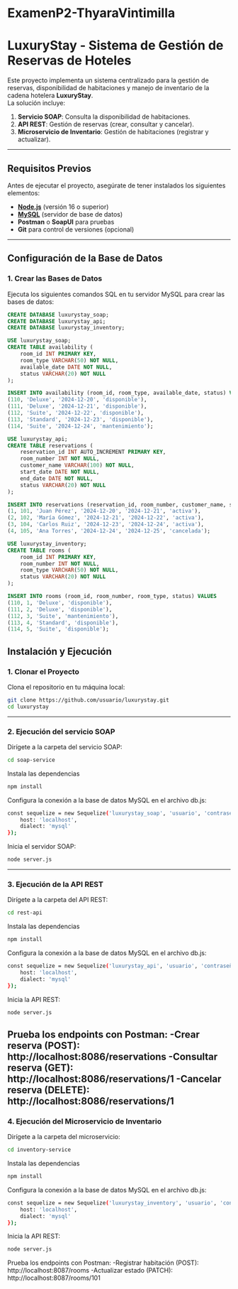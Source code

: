 # ExamenP2-ThyaraVintimilla
# LuxuryStay - Sistema de Gestión de Reservas de Hoteles

Este proyecto implementa un sistema centralizado para la gestión de reservas, disponibilidad de habitaciones y manejo de inventario de la cadena hotelera **LuxuryStay**.  
La solución incluye:

1. **Servicio SOAP**: Consulta la disponibilidad de habitaciones.
2. **API REST**: Gestión de reservas (crear, consultar y cancelar).
3. **Microservicio de Inventario**: Gestión de habitaciones (registrar y actualizar).

---

## **Requisitos Previos**

Antes de ejecutar el proyecto, asegúrate de tener instalados los siguientes elementos:

- [**Node.js**](https://nodejs.org) (versión 16 o superior)
- [**MySQL**](https://www.mysql.com/) (servidor de base de datos)
- **Postman** o **SoapUI** para pruebas
- **Git** para control de versiones (opcional)

---

## **Configuración de la Base de Datos**

### **1. Crear las Bases de Datos**

Ejecuta los siguientes comandos SQL en tu servidor MySQL para crear las bases de datos:

```sql
CREATE DATABASE luxurystay_soap;
CREATE DATABASE luxurystay_api;
CREATE DATABASE luxurystay_inventory;

USE luxurystay_soap;
CREATE TABLE availability (
    room_id INT PRIMARY KEY,
    room_type VARCHAR(50) NOT NULL,
    available_date DATE NOT NULL,
    status VARCHAR(20) NOT NULL
);

INSERT INTO availability (room_id, room_type, available_date, status) VALUES
(110, 'Deluxe', '2024-12-20', 'disponible'),
(111, 'Deluxe', '2024-12-21', 'disponible'),
(112, 'Suite', '2024-12-22', 'disponible'),
(113, 'Standard', '2024-12-23', 'disponible'),
(114, 'Suite', '2024-12-24', 'mantenimiento');

USE luxurystay_api;
CREATE TABLE reservations (
    reservation_id INT AUTO_INCREMENT PRIMARY KEY,
    room_number INT NOT NULL,
    customer_name VARCHAR(100) NOT NULL,
    start_date DATE NOT NULL,
    end_date DATE NOT NULL,
    status VARCHAR(20) NOT NULL
);

INSERT INTO reservations (reservation_id, room_number, customer_name, start_date, end_date, status) VALUES
(1, 101, 'Juan Pérez', '2024-12-20', '2024-12-21', 'activa'),
(2, 102, 'María Gómez', '2024-12-21', '2024-12-22', 'activa'),
(3, 104, 'Carlos Ruiz', '2024-12-23', '2024-12-24', 'activa'),
(4, 105, 'Ana Torres', '2024-12-24', '2024-12-25', 'cancelada');

USE luxurystay_inventory;
CREATE TABLE rooms (
    room_id INT PRIMARY KEY,
    room_number INT NOT NULL,
    room_type VARCHAR(50) NOT NULL,
    status VARCHAR(20) NOT NULL
);

INSERT INTO rooms (room_id, room_number, room_type, status) VALUES
(110, 1, 'Deluxe', 'disponible'),
(111, 2, 'Deluxe', 'disponible'),
(112, 3, 'Suite', 'mantenimiento'),
(113, 4, 'Standard', 'disponible'),
(114, 5, 'Suite', 'disponible');

```
## **Instalación y Ejecución**

### **1. Clonar el Proyecto**
Clona el repositorio en tu máquina local:

```bash
git clone https://github.com/usuario/luxurystay.git
cd luxurystay
```
---

### **2. Ejecución del servicio SOAP**
Dirígete a la carpeta del servicio SOAP:
```bash
cd soap-service
```
Instala las dependencias
```bash
npm install
```
Configura la conexión a la base de datos MySQL en el archivo db.js:
```bash
const sequelize = new Sequelize('luxurystay_soap', 'usuario', 'contraseña', {
    host: 'localhost',
    dialect: 'mysql'
});
```
Inicia el servidor SOAP:
```bash
node server.js
```
---
### **3. Ejecución de la API REST**
Dirígete a la carpeta del API REST:
```bash
cd rest-api
```
Instala las dependencias
```bash
npm install
```
Configura la conexión a la base de datos MySQL en el archivo db.js:
```bash
const sequelize = new Sequelize('luxurystay_api', 'usuario', 'contraseña', {
    host: 'localhost',
    dialect: 'mysql'
});
```
Inicia la API REST:
```bash
node server.js
```
Prueba los endpoints con Postman:
-Crear reserva (POST): http://localhost:8086/reservations
-Consultar reserva (GET): http://localhost:8086/reservations/1
-Cancelar reserva (DELETE): http://localhost:8086/reservations/1
---
### **4. Ejecución del Microservicio de Inventario**
Dirígete a la carpeta del microservicio:
```bash
cd inventory-service
```
Instala las dependencias
```bash
npm install
```
Configura la conexión a la base de datos MySQL en el archivo db.js:
```bash
const sequelize = new Sequelize('luxurystay_inventory', 'usuario', 'contraseña', {
    host: 'localhost',
    dialect: 'mysql'
});
```
Inicia la API REST:
```bash
node server.js
```
Prueba los endpoints con Postman:
-Registrar habitación (POST): http://localhost:8087/rooms
-Actualizar estado (PATCH): http://localhost:8087/rooms/101

